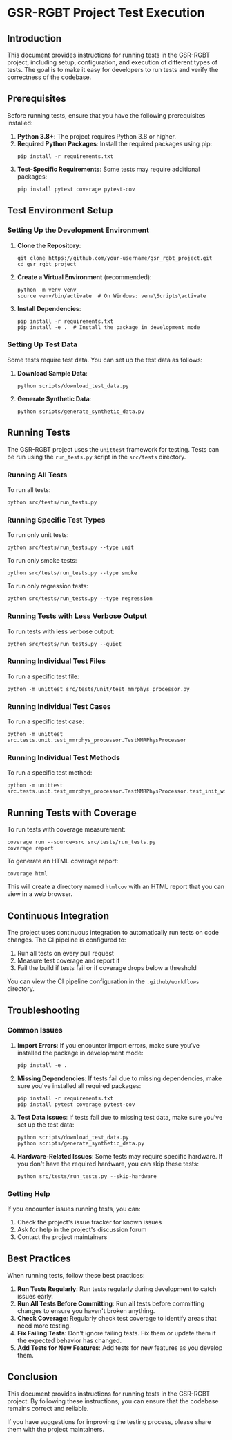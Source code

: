 # GSR-RGBT Project Test Execution

## Introduction

This document provides instructions for running tests in the GSR-RGBT project, including setup, configuration, and execution of different types of tests. The goal is to make it easy for developers to run tests and verify the correctness of the codebase.

## Prerequisites

Before running tests, ensure that you have the following prerequisites installed:

1. **Python 3.8+**: The project requires Python 3.8 or higher.
2. **Required Python Packages**: Install the required packages using pip:
   ```
   pip install -r requirements.txt
   ```
3. **Test-Specific Requirements**: Some tests may require additional packages:
   ```
   pip install pytest coverage pytest-cov
   ```

## Test Environment Setup

### Setting Up the Development Environment

1. **Clone the Repository**:
   ```
   git clone https://github.com/your-username/gsr_rgbt_project.git
   cd gsr_rgbt_project
   ```

2. **Create a Virtual Environment** (recommended):
   ```
   python -m venv venv
   source venv/bin/activate  # On Windows: venv\Scripts\activate
   ```

3. **Install Dependencies**:
   ```
   pip install -r requirements.txt
   pip install -e .  # Install the package in development mode
   ```

### Setting Up Test Data

Some tests require test data. You can set up the test data as follows:

1. **Download Sample Data**:
   ```
   python scripts/download_test_data.py
   ```

2. **Generate Synthetic Data**:
   ```
   python scripts/generate_synthetic_data.py
   ```

## Running Tests

The GSR-RGBT project uses the `unittest` framework for testing. Tests can be run using the `run_tests.py` script in the `src/tests` directory.

### Running All Tests

To run all tests:
```
python src/tests/run_tests.py
```

### Running Specific Test Types

To run only unit tests:
```
python src/tests/run_tests.py --type unit
```

To run only smoke tests:
```
python src/tests/run_tests.py --type smoke
```

To run only regression tests:
```
python src/tests/run_tests.py --type regression
```

### Running Tests with Less Verbose Output

To run tests with less verbose output:
```
python src/tests/run_tests.py --quiet
```

### Running Individual Test Files

To run a specific test file:
```
python -m unittest src/tests/unit/test_mmrphys_processor.py
```

### Running Individual Test Cases

To run a specific test case:
```
python -m unittest src.tests.unit.test_mmrphys_processor.TestMMRPhysProcessor
```

### Running Individual Test Methods

To run a specific test method:
```
python -m unittest src.tests.unit.test_mmrphys_processor.TestMMRPhysProcessor.test_init_with_different_model_types
```

## Running Tests with Coverage

To run tests with coverage measurement:
```
coverage run --source=src src/tests/run_tests.py
coverage report
```

To generate an HTML coverage report:
```
coverage html
```

This will create a directory named `htmlcov` with an HTML report that you can view in a web browser.

## Continuous Integration

The project uses continuous integration to automatically run tests on code changes. The CI pipeline is configured to:

1. Run all tests on every pull request
2. Measure test coverage and report it
3. Fail the build if tests fail or if coverage drops below a threshold

You can view the CI pipeline configuration in the `.github/workflows` directory.

## Troubleshooting

### Common Issues

1. **Import Errors**: If you encounter import errors, make sure you've installed the package in development mode:
   ```
   pip install -e .
   ```

2. **Missing Dependencies**: If tests fail due to missing dependencies, make sure you've installed all required packages:
   ```
   pip install -r requirements.txt
   pip install pytest coverage pytest-cov
   ```

3. **Test Data Issues**: If tests fail due to missing test data, make sure you've set up the test data:
   ```
   python scripts/download_test_data.py
   python scripts/generate_synthetic_data.py
   ```

4. **Hardware-Related Issues**: Some tests may require specific hardware. If you don't have the required hardware, you can skip these tests:
   ```
   python src/tests/run_tests.py --skip-hardware
   ```

### Getting Help

If you encounter issues running tests, you can:

1. Check the project's issue tracker for known issues
2. Ask for help in the project's discussion forum
3. Contact the project maintainers

## Best Practices

When running tests, follow these best practices:

1. **Run Tests Regularly**: Run tests regularly during development to catch issues early.
2. **Run All Tests Before Committing**: Run all tests before committing changes to ensure you haven't broken anything.
3. **Check Coverage**: Regularly check test coverage to identify areas that need more testing.
4. **Fix Failing Tests**: Don't ignore failing tests. Fix them or update them if the expected behavior has changed.
5. **Add Tests for New Features**: Add tests for new features as you develop them.

## Conclusion

This document provides instructions for running tests in the GSR-RGBT project. By following these instructions, you can ensure that the codebase remains correct and reliable.

If you have suggestions for improving the testing process, please share them with the project maintainers.